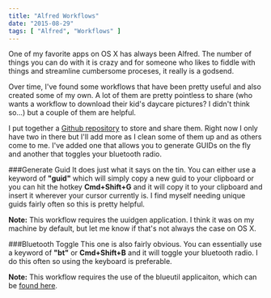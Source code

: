 ```yaml
---
title: "Alfred Workflows"
date: "2015-08-29"
tags: [ "Alfred", "Workflows" ]
---
```


One of my favorite apps on OS X has always been Alfred. The number of things you can do with it is crazy and for someone who likes to fiddle with things and streamline cumbersome proceses, it really is a godsend.

Over time, I've found some workflows that have been pretty useful and also created some of my own. A lot of them are pretty pointless to share (who wants a workflow to download their kid's daycare pictures? I didn't think so...) but a couple of them are helpful.

I put together a [Github repository](https://github.com/jamesmillerio/alfred-workflows) to store and share them. Right now I only have two in there but I'll add more as I clean some of them up and as others come to me. I've added one that allows you to generate GUIDs on the fly and another that toggles your bluetooth radio.

###Generate Guid
It does just what it says on the tin. You can either use a keyword of **"guid"** which will simply copy a new guid to your clipboard or you can hit the hotkey **Cmd+Shift+G** and it will copy it to your clipboard and insert it wherever your cursor currently is. I find myself needing unique guids fairly often so this is pretty helpful.

**Note:** This workflow requires the uuidgen application. I think it was on my machine by default, but let me know if that's not always the case on OS X.

###Bluetooth Toggle
This one is also fairly obvious. You can essentially use a keyword of **"bt"** or **Cmd+Shift+B** and it will toggle your bluetooth radio. I do this often so using the keyboard is preferable.

**Note:** This workflow requires the use of the blueutil applicaiton, which can be [found here](http://www.frederikseiffert.de/blueutil/).
